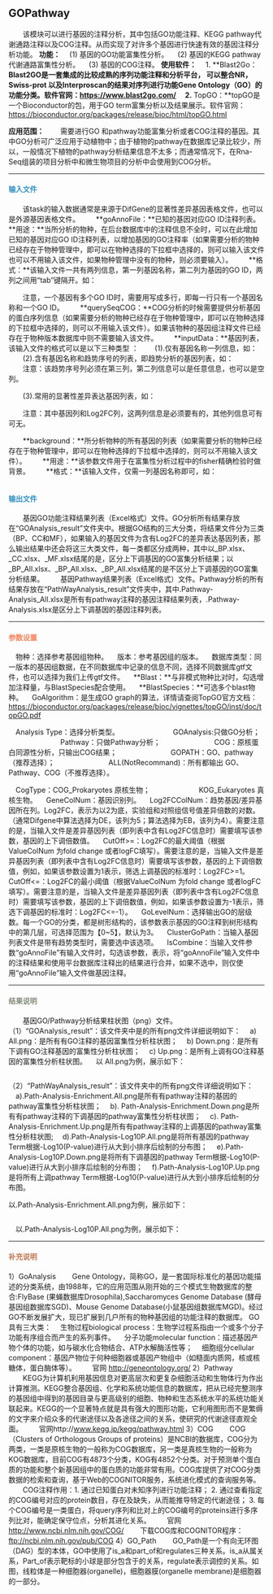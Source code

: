 ## GOPathway
　　该模块可以进行基因的注释分析，其中包括GO功能注释、KEGG pathway代谢通路注释以及COG注释。从而实现了对许多个基因进行快速有效的基因注释分析功能。
**功能：**
　(1) 基因的GO功能富集性分析。
　(2) 基因的KEGG pathway代谢通路富集性分析。
　(3) 基因的COG注释。
**使用软件：**
　1. **Blast2Go：**Blast2GO是一套集成的比较成熟的序列功能注释和分析平台， 可以整合NR， Swiss-prot 以及Interproscan的结果对序列进行功能Gene Ontology（GO）的功能分类。软件官网：https://www.blast2go.com/
　2.** TopGO：**topGO是一个Bioconductor的包，用于GO term富集分析以及结果展示。软件官网：https://bioconductor.org/packages/release/bioc/html/topGO.html

**应用范围：**
　　需要进行GO 和pathway功能富集分析或者COG注释的基因。其中GO分析可广泛应用于动植物中；由于植物的pathway在数据库记录比较少，所以，一般情况下植物的pathway分析结果信息不太多；而通常情况下，在Rna-Seq组装的项目分析中和微生物项目的分析中会使用到COG分析。 

  ***
#### **<i class="glyphicon glyphicon-log-in" aria-hidden="true" style="color:#3090C7"></i><span style="color:#3090C7"> 输入文件**
　　该task的输入数据通常是来源于DifGene的显著性差异基因表格文件，也可以是外源基因表格文件。
　　**goAnnoFile：**已知的基因对应GO ID注释列表。　
　　**用途：**当所分析的物种，在后台数据库中的注释信息不全时，可以在此增加已知的基因对应GO ID注释列表，以增加基因的GO注释率（如果需要分析的物种已经存在于物种管理中，即可以在物种选择的下拉框中选择的，则可以输入该文件也可以不用输入该文件，如果物种管理中没有的物种，则必须要输入）。
　　**格式：**该输入文件一共有两列信息，第一列基因名称，第二列为基因的GO ID，两列之间用“tab”键隔开。如：
<div style="text-align:center"><img data-src="8.png" width="150px"></img></div>
　　注意，一个基因有多个GO ID时，需要用写成多行，即每一行只有一个基因名称和一个GO ID。
　　**querySeqCOG：**COG分析的时候需要提供分析基因的蛋白序列信息（如果需要分析的物种已经存在于物种管理中，即可以在物种选择的下拉框中选择的，则可以不用输入该文件）。如果该物种的基因组注释文件已经存在于物种版本数据库中则不需要输入该文件。
　　**inputData：**基因列表，该输入文件的格式可以是以下三种类型 ：
　　(1).仅有基因名称一列信息，如：
<div style="text-align:center"><img data-src="9.png" width="90px"></img></div>
　　(2).含有基因名称和趋势序号的列表，即趋势分析的基因列表，如：
<div style="text-align:center"><img data-src="10.png" width="150px"></img></div>
　　注意：该趋势序号列必须在第三列，第二列信息可以是任意信息，也可以是空列。
  
　　(3).常用的显著性差异表达基因列表，如：
<div style="text-align:center"><img data-src="11.png" width="500px"></img></div>
　　注意：其中基因列和Log2FC列，这两列信息是必须要有的，其他列信息可有可无。
  
　　**background：**所分析物种的所有基因的列表（如果需要分析的物种已经存在于物种管理中，即可以在物种选择的下拉框中选择的，则可以不用输入该文件）。
　　**用途：**该参数文件用于在富集性分析过程中的fisher精确检验时做背景。
　　**格式：**该输入文件，仅需一列基因名称即可，如：
<div style="text-align:center"><img data-src="12.png" width="100px"></img></div>

#### **<i class="glyphicon glyphicon-log-out" aria-hidden="true" style="color:#3090C7"></i><span style="color:#3090C7"> 输出文件**
　　基因GO功能注释结果列表（Excel格式）文件。GO分析所有结果存放在“GOAnalysis_result”文件夹中。根据GO结构的三大分类，将结果文件分为三类（BP、CC和MF），如果输入的基因文件为含有Log2FC的差异表达基因列表，那么输出结果中还会将这三大类文件，每一类都区分成两种，其中以_BP.xlsx、_CC.xlsx、_MF.xlsx结尾的是，区分上下调基因的GO富集分析结果；以_BP_All.xlsx、_BP_All.xlsx、_BP_All.xlsx结尾的是不区分上下调基因的GO富集分析结果。
　　基因Pathway结果列表（Excel格式）文件。Pathway分析的所有结果存放在“PathWayAnalysis_result”文件夹中，其中.Pathway-Analysis_All.xlsx是所有有pathway注释的基因注释结果列表，.Pathway-Analysis.xlsx是区分上下调基因的基因注释列表。 
  
***
#### **<i class="fa fa-cog" aria-hidden="true" style="color:#F88158"></i> <span style="color:#F88158">参数设置**
　<label id='species'>物种：</label>选择参考基因组物种。
　<label id='speciesVersion'>版本：</label>参考基因组的版本。
　<label id='dbType'>数据库类型：</label>同一版本的基因组数据，在不同数据库中记录的信息不同，选择不同数据库gtf文件，也可以选择为我们上传gtf文件。
　**Blast：**与非模式物种比对时，勾选增加注释量，与BlastSpecies配合使用。
　**BlastSpecies：**可选多个blast物种。
　<label id='goAlgorithm'>GoAlgorithm：</label>是生成GO graph的算法，详情请查阅TopGO官方文档：
https://bioconductor.org/packages/release/bioc/vignettes/topGO/inst/doc/topGO.pdf

　<label id='analysisType'>Analysis Type：</label>选择分析类型。
　　　　　　 　GOAnalysis:只做GO分析；
　　　　　　 　Pathway：只做Pathway分析；
　　　　　　 　COG：原核蛋白同源性分析，只输出COG结果；
　　　　　 　　GOPATH：GO、pathway（推荐选择）；
　　　　　　　 ALL(NotRecommand)：所有都输出 GO、Pathway、COG（不推荐选择）。

　<label id='cogType'>CogType：</label>COG_Prokaryotes 原核生物；
　　　　　 　 KOG_Eukaryotes  真核生物。
　<label id='acclDColNum'>GeneColNum：</label>基因识别列。
　<label id='valueColNum'>Log2FCColNum：</label>趋势基因/差异基因所在列。Log2FC，表示为以2为底，实验组和对照组信号值差异倍数的对数。（通常Difgene中算法选择为DE，该列为5；算法选择为EB，该列为4）。需要注意的是，当输入文件是差异基因列表（即列表中含有Log2FC信息时）需要填写该参数，基因的上下调倍数值。
　<label id='upValue'>CutOff>=：</label>Log2FC的最大阈值（根据ValueColNum 为fold change 或者logFC填写）。需要注意的是，当输入文件是差异基因列表（即列表中含有Log2FC信息时）需要填写该参数，基因的上下调倍数值，例如，如果该参数设置为1表示，筛选上调基因的标准时：Log2FC>=1。
　<label id='downValue'>CutOff<=：</label>Log2FC的最小阈值（根据ValueColNum 为fold change 或者logFC填写）。需要注意的是，当输入文件是差异基因列表（即列表中含有Log2FC信息时）需要填写该参数，基因的上下调倍数值，例如，如果该参数设置为-1表示，筛选下调基因的标准时：Log2FC<=-1）。
　<label id='goLevelNum'>GoLevelNum：</label>选择输出GO的层级数。每一个GO的分类，都是树形结构的，该参数表示基因的GO注释到树形结构中的第几层，可选择范围为【0~5】，默认为3。
　<label id='clusterGoPath'>ClusterGoPath：</label>当输入基因列表文件是带有趋势类型时，需要选中该选项。
　<label id='isCombine'>IsCombine：</label>当输入文件参数“goAnnoFile”有输入文件时，勾选该参数，表示，将“goAnnoFile”输入文件中的注释结果和使用平台数据库注释出的结果进行合并，如果不选中，则仅使用“goAnnoFile”输入文件做基因注释。
　
***
#### **<i class="fa fa-file-text" aria-hidden="true" style="color:#848b79"></i><span style="color:#848b79"> 结果说明**
　　基因GO/Pathway分析结果柱状图（png）文件。
（1）“GOAnalysis_result”：该文件夹中是的所有png文件详细说明如下：
　a) All.png：是所有有GO注释的基因富集性分析柱状图；
　b) Down.png：是所有下调有GO注释基因的富集性分析柱状图；
　c) Up.png：是所有上调有GO注释基因的富集性分析柱状图。
　以 All.png为例，展示如下：
<div style="text-align:center">
<img data-src="4.png" width="500px" ></img>
</div>
  
  （2）“PathWayAnalysis_result”：该文件夹中的所有png文件详细说明如下：
　a).Path-Analysis-Enrichment.All.png是所有有pathway注释的基因的pathway富集性分析柱状图；
　b). Path-Analysis-Enrichment.Down.png是所有有pathway注释的下调基因的pathway富集性分析柱状图；
　c). Path-Analysis-Enrichment.Up.png是所有有pathway注释的上调基因的pathway富集性分析柱状图;
　d).Path-Analysis-Log10P.All.png是将所有基因的pathway Term根据-Log10(P-value)进行从大到小排序后绘制的分布图；
　e).Path-Analysis-Log10P.Down.png是将所有下调基因的pathway Term根据-Log10(P-value)进行从大到小排序后绘制的分布图；
　f).Path-Analysis-Log10P.Up.png是将所有上调pathway Term根据-Log10(P-value)进行从大到小排序后绘制的分布图。

以.Path-Analysis-Enrichment.All.png为例，展示如下：<div style="text-align:center">
<img data-src="6.png" width="300px" ></img>
</div>
　以.Path-Analysis-Log10P.All.png为例，展示如下：
<div style="text-align:center"><img data-src="13.png" width="300px" ></img>
</div>

***
#### **<span class="glyphicon glyphicon-paperclip" aria-hidden="true" style="color:#C47451"></span></i><span style="color:#C47451">  补充说明**
1）GoAnalysis
　　Gene Ontology，简称GO，是一套国际标准化的基因功能描述的分类系统，由1988年，它的应用范围从刚开始的三个模式生物数据库的整合:FlyBase (果蝇数据库Drosophila),Saccharomyces Genome Database (酵母基因组数据库SGD)、Mouse Genome Database(小鼠基因组数据库MGD)。经过GO不断发展扩大，现已扩展到几户所有的物种基因组的功能注释的数据库。
GO具有三大类：
　生物过程biological process：生物学过程系指由一个或多个分子功能有序组合而产生的系列事件。
　分子功能molecular function：描述基因产物个体的功能，如与碳水化合物结合、ATP水解酶活性等；
　细胞组分cellular component：基因产物位于何种细胞器或基因产物组中（如糙面内质网，核或核糖体，蛋白酶体等）。 
　　官网 http://geneontology.org/
2）Pathway
　　KEGG为计算机利用基因信息对更高层次和更复杂细胞活动和生物体行为作出计算推测。KEGG整合基因组、化学和系统功能信息的数据库，把从已经完整测序的基因组中得到的基因目录与更高级别的细胞、物种和生态系统水平的系统功能关联起来。KEGG的一个显著特点就是具有强大的图形功能，它利用图形而不是繁缛的文字来介绍众多的代谢途径以及各途径之间的关系，使研究的代谢途径直观全面。
　　官网http://www.kegg.jp/kegg/pathway.html
3）COG
　　COG（Clusters of Orthologous Groups of proteins）是NCBI的数据库，COG分为两类，一类是原核生物的一般称为COG数据库，另一类是真核生物的一般称为KOG数据库，目前COG有4873个分类，KOG有4852个分类。对于预测单个蛋白质的功能和整个新基因组中的蛋白质的功能非常有用。COG库提供了对COG分类数据的检索和查询，基于Web的COGNITOR服务，系统进化模式的查询服务等。
　　COG注释作用：1. 通过已知蛋白对未知序列进行功能注释； 2. 通过查看指定的COG编号对应的protein数目，存在及缺失，从而能推导特定的代谢途径； 3. 每个COG编号是一类蛋白，将query序列和比对上的COG编号的proteins进行多序列比对，能确定保守位点，分析其进化关系。
　　官网 http://www.ncbi.nlm.nih.gov/COG/
　　下载COG库和COGNITOR程序：ftp://ncbi.nlm.nih.gov/pub/COG
4）GO_Path
　　GO_Path是一个有向无环图（DAG）型的本体，GO中使用了is_a和part_of和regulates三种关系。is_a从属关系，Part_of表示靶标的小球是部分包含于的关系，regulate表示调控的关系。如图，线粒体是一种细胞器(organelle)，细胞器膜(organelle membrane)是细胞器的一部分。
 
<div style="text-align:center">
<img data-src="1.png" width="500px"  ></img></div>
